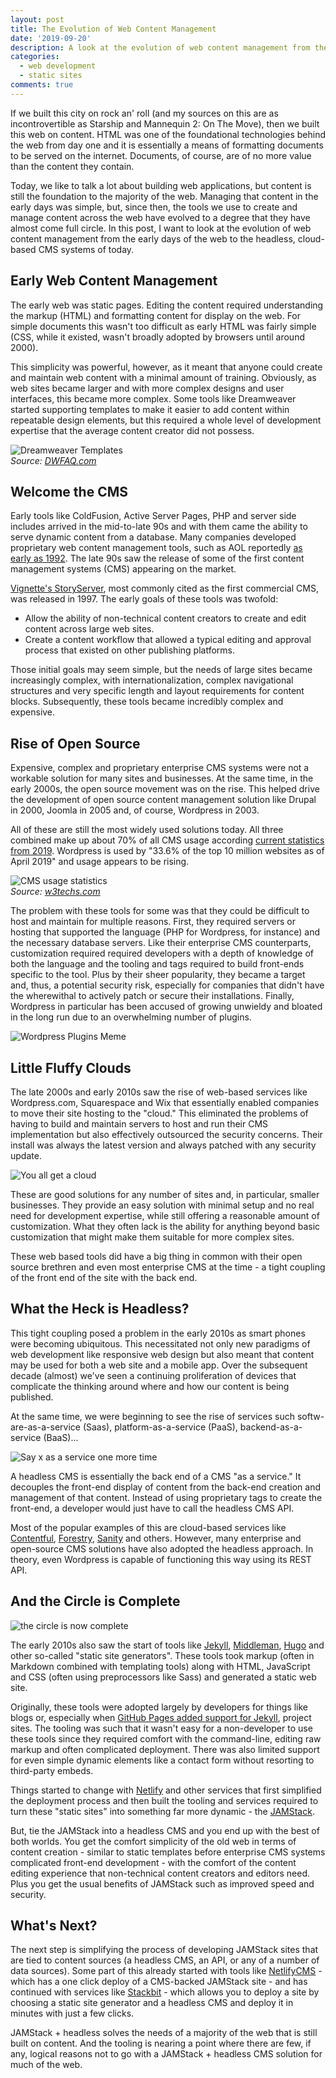 ```yaml
---
layout: post
title: The Evolution of Web Content Management
date: '2019-09-20'
description: A look at the evolution of web content management from the early days of the web to the headless, cloud-based CMS systems of today.
categories:
  - web development
  - static sites
comments: true
---
```


If we built this city on rock an' roll (and my sources on this are as incontrovertible as Starship and Mannequin 2: On The Move), then we built this web on content. HTML was one of the foundational technologies behind the web from day one and it is essentially a means of formatting documents to be served on the internet. Documents, of course, are of no more value than the content they contain.

Today, we like to talk a lot about building web applications, but content is still the foundation to the majority of the web. Managing that content in the early days was simple, but, since then, the tools we use to create and manage content across the web have evolved to a degree that they have almost come full circle. In this post, I want to look at the evolution of web content management from the early days of the web to the headless, cloud-based CMS systems of today.

## Early Web Content Management

The early web was static pages. Editing the content required understanding the markup (HTML) and formatting content for display on the web. For simple documents this wasn't too difficult as early HTML was fairly simple (CSS, while it existed, wasn't broadly adopted by browsers until around 2000).

This simplicity was powerful, however, as it meant that anyone could create and maintain web content with a minimal amount of training. Obviously, as web sites became larger and with more complex designs and user interfaces, this became more complex. Some tools like Dreamweaver started supporting templates to make it easier to add content within repeatable design elements, but this required a whole level of development expertise that the average content creator did not possess.

![Dreamweaver Templates](/images/posts/webcms/dw_templates.gif)<br>
_Source: [DWFAQ.com](http://www.dwfaq.com/Tutorials/Basics/dwtemplates1.asp)_

## Welcome the CMS

Early tools like ColdFusion, Active Server Pages, PHP and server side includes arrived in the mid-to-late 90s and with them came the ability to serve dynamic content from a database. Many companies developed proprietary web content management tools, such as AOL reportedly [as early as 1992](https://www.quora.com/When-was-the-first-web-content-management-system-CMS-released). The late 90s saw the release of some of the first content management systems (CMS) appearing on the market.

[Vignette's StoryServer](https://en.wikipedia.org/wiki/Vignette_Corporation), most commonly cited as the first commercial CMS, was released in 1997. The early goals of these tools was twofold:

* Allow the ability of non-technical content creators to create and edit content across large web sites.
* Create a content workflow that allowed a typical editing and approval process that existed on other publishing platforms.

Those initial goals may seem simple, but the needs of large sites became increasingly complex, with internationalization, complex navigational structures and very specific length and layout requirements for content blocks. Subsequently, these tools became incredibly complex and expensive.

## Rise of Open Source

Expensive, complex and proprietary enterprise CMS systems were not a workable solution for many sites and businesses. At the same time, in the early 2000s, the open source movement was on the rise. This helped drive the development of open source content management solution like Drupal in 2000, Joomla in 2005 and, of course, Wordpress in 2003.

All of these are still the most widely used solutions today. All three combined make up about 70% of all CMS usage according [current statistics from 2019](](https://w3techs.com/technologies/history_overview/content_management/all)). Wordpress is used by "33.6% of the top 10 million websites as of April 2019" and usage appears to be rising.

![CMS usage statistics](/images/posts/webcms/cms_usage.png)<br>
_Source: [w3techs.com](https://w3techs.com/technologies/overview/content_management/all/)_

The problem with these tools for some was that they could be difficult to host and maintain for multiple reasons. First, they required servers or hosting that supported the language (PHP for Wordpress, for instance) and the necessary database servers. Like their enterprise CMS counterparts, customization required required developers with a depth of knowledge of both the language and the tooling and tags required to build front-ends specific to the tool. Plus by their sheer popularity, they became a target and, thus, a potential security risk, especially for companies that didn't have the wherewithal to actively patch or secure their installations. Finally, Wordpress in particular has been accused of growing unwieldy and bloated in the long run due to an overwhelming number of plugins.

![Wordpress Plugins Meme](/images/posts/webcms/wp_plugins.jpg)

## Little Fluffy Clouds

The late 2000s and early 2010s saw the rise of web-based services like Wordpress.com, Squarespace and Wix that essentially enabled companies to move their site hosting to the "cloud." This eliminated the problems of having to build and maintain servers to host and run their CMS implementation but also effectively outsourced the security concerns. Their install was always the latest version and always patched with any security update.

![You all get a cloud](/images/posts/webcms/youallgetacloud.jpg)

These are good solutions for any number of sites and, in particular, smaller businesses. They provide an easy solution with minimal setup and no real need for development expertise, while still offering a reasonable amount of customization. What they often lack is the ability for anything beyond basic customization that might make them suitable for more complex sites.

These web based tools did have a big thing in common with their open source brethren and even most enterprise CMS at the time - a tight coupling of the front end of the site with the back end.

## What the Heck is Headless?

This tight coupling posed a problem in the early 2010s as smart phones were becoming ubiquitous. This necessitated not only new paradigms of web development like responsive web design but also meant that content may be used for both a web site and a mobile app. Over the subsequent decade (almost) we've seen a continuing proliferation of devices that complicate the thinking around where and how our content is being published.

At the same time, we were beginning to see the rise of services such softw-are-as-a-service (Saas), platform-as-a-service (PaaS), backend-as-a-service (BaaS)...

![Say x as a service one more time](/images/posts/webcms/as_a_service.jpg)

A headless CMS is essentially the back end of a CMS "as a service." It decouples the front-end display of content from the back-end creation and management of that content. Instead of using proprietary tags to create the front-end, a developer would just have to call the headless CMS API.

Most of the popular examples of this are cloud-based services like [Contentful](https://www.contentful.com/), [Forestry](https://forestry.io/), [Sanity](https://www.sanity.io/) and others. However, many enterprise and open-source CMS solutions have also adopted the headless approach. In theory, even Wordpress is capable of functioning this way using its REST API.

## And the Circle is Complete

![the circle is now complete](/images/posts/webcms/circle_complete.gif)

The early 2010s also saw the start of tools like [Jekyll](https://jekyllrb.com/), [Middleman](https://middlemanapp.com/), [Hugo](https://gohugo.io/) and other so-called "static site generators". These tools took markup (often in Markdown combined with templating tools) along with HTML, JavaScript and CSS (often using preprocessors like Sass) and generated a static web site.

Originally, these tools were adopted largely by developers for things like blogs or, especially when [GitHub Pages added support for Jekyll](https://help.github.com/en/articles/setting-up-a-github-pages-site-with-jekyll), project sites. The tooling was such that it wasn't easy for a non-developer to use these tools since they required comfort with the command-line, editing raw markup and often complicated deployment. There was also limited support for even simple dynamic elements like a contact form without resorting to third-party embeds.

Things started to change with [Netlify](https://www.netlify.com/) and other services that first simplified the deployment process and then built the tooling and services required to turn these "static sites" into something far more dynamic - the [JAMStack](https://jamstack.org/).

But, tie the JAMStack into a headless CMS and you end up with the best of both worlds. You get the comfort simplicity of the old web in terms of content creation - similar to static templates before enterprise CMS systems complicated front-end development - with the comfort of the content editing experience that non-technical content creators and editors need. Plus you get the usual benefits of JAMStack such as improved speed and security.

## What's Next?

The next step is simplifying the process of developing JAMStack sites that are tied to content sources (a headless CMS, an API, or any of a number of data sources). Some part of this already started with tools like [NetlifyCMS](https://www.netlifycms.org/) - which has a one click deploy of a CMS-backed JAMStack site - and has continued with services like [Stackbit](https://www.stackbit.com/) - which allows you to deploy a site by choosing a static site generator and a headless CMS and deploy it in minutes with just a few clicks.

JAMStack + headless solves the needs of a majority of the web that is still built on content. And the tooling is nearing a point where there are few, if any, logical reasons not to go with a JAMStack + headless CMS solution for much of the web.